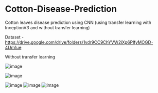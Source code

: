 # Cotton-Disease-Prediction
Cotton leaves disease prediction using CNN (using transfer learning with InceptionV3 and without transfer learning)

Dataset - https://drive.google.com/drive/folders/1vdr9CC9ChYVW2iXp6PlfyMOGD-4Um1ue

Without transfer learning

![image](https://user-images.githubusercontent.com/81555126/144833851-b7a62977-ba7c-4328-9932-10af75db308b.png)

![image](https://user-images.githubusercontent.com/81555126/144833945-e3979d63-bb6f-414e-8462-eda54808bb91.png)


![image](https://user-images.githubusercontent.com/81555126/144834024-c1027245-704f-48dc-8b6e-80637fdc796f.png)  ![image](https://user-images.githubusercontent.com/81555126/144834066-f748255f-1868-42e2-b4ae-d0fba90ff4d6.png)
![image](https://user-images.githubusercontent.com/81555126/144834145-e57333fb-13f2-4f4a-b693-7d3ff9b1ca6f.png)

